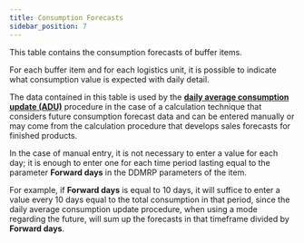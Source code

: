 ```yaml
---
title: Consumption Forecasts 
sidebar_position: 7
---
```

This table contains the consumption forecasts of buffer items.

For each buffer item and for each logistics unit, it is possible to indicate what consumption value is expected with daily detail.

The data contained in this table is used by the [**daily average consumption update (ADU)**](/docs/ddmrp/procedures/ADU-update) procedure in the case of a calculation technique that considers future consumption forecast data and can be entered manually or may come from the calculation procedure that develops sales forecasts for finished products.

In the case of manual entry, it is not necessary to enter a value for each day; it is enough to enter one for each time period lasting equal to the parameter **Forward days** in the DDMRP parameters of the item.

For example, if **Forward days** is equal to 10 days, it will suffice to enter a value every 10 days equal to the total consumption in that period, since the daily average consumption update procedure, when using a mode regarding the future, will sum up the forecasts in that timeframe divided by **Forward days**.